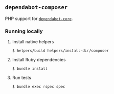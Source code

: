 ## `dependabot-composer`

PHP support for [`dependabot-core`][core-repo].

### Running locally

1. Install native helpers
   ```
   $ helpers/build helpers/install-dir/composer
   ```

2. Install Ruby dependencies
   ```
   $ bundle install
   ```

3. Run tests
   ```
   $ bundle exec rspec spec
   ```

[core-repo]: https://github.com/dependabot/dependabot-core
